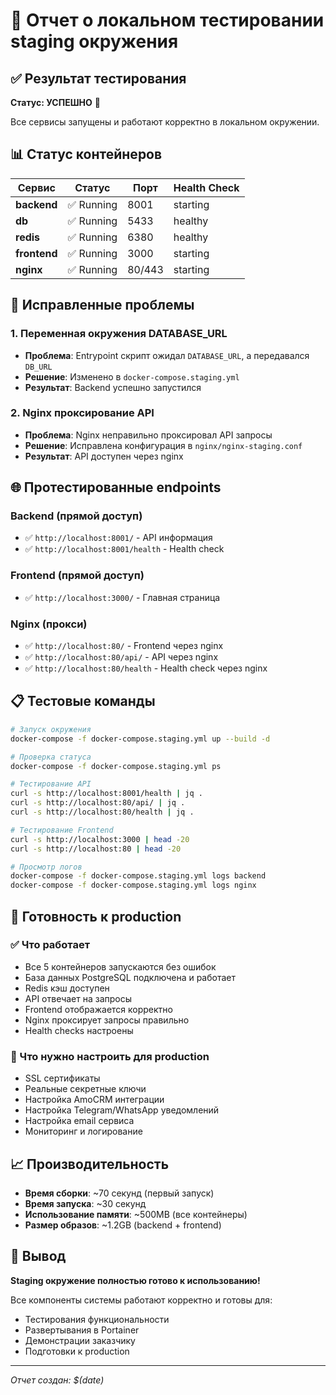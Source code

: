 # 🧪 Отчет о локальном тестировании staging окружения

## ✅ Результат тестирования

**Статус: УСПЕШНО** 🎉

Все сервисы запущены и работают корректно в локальном окружении.

## 📊 Статус контейнеров

| Сервис | Статус | Порт | Health Check |
|--------|--------|------|--------------|
| **backend** | ✅ Running | 8001 | starting |
| **db** | ✅ Running | 5433 | healthy |
| **redis** | ✅ Running | 6380 | healthy |
| **frontend** | ✅ Running | 3000 | starting |
| **nginx** | ✅ Running | 80/443 | starting |

## 🔧 Исправленные проблемы

### 1. Переменная окружения DATABASE_URL
- **Проблема**: Entrypoint скрипт ожидал `DATABASE_URL`, а передавался `DB_URL`
- **Решение**: Изменено в `docker-compose.staging.yml`
- **Результат**: Backend успешно запустился

### 2. Nginx проксирование API
- **Проблема**: Nginx неправильно проксировал API запросы
- **Решение**: Исправлена конфигурация в `nginx/nginx-staging.conf`
- **Результат**: API доступен через nginx

## 🌐 Протестированные endpoints

### Backend (прямой доступ)
- ✅ `http://localhost:8001/` - API информация
- ✅ `http://localhost:8001/health` - Health check

### Frontend (прямой доступ)
- ✅ `http://localhost:3000/` - Главная страница

### Nginx (прокси)
- ✅ `http://localhost:80/` - Frontend через nginx
- ✅ `http://localhost:80/api/` - API через nginx
- ✅ `http://localhost:80/health` - Health check через nginx

## 📋 Тестовые команды

```bash
# Запуск окружения
docker-compose -f docker-compose.staging.yml up --build -d

# Проверка статуса
docker-compose -f docker-compose.staging.yml ps

# Тестирование API
curl -s http://localhost:8001/health | jq .
curl -s http://localhost:80/api/ | jq .
curl -s http://localhost:80/health | jq .

# Тестирование Frontend
curl -s http://localhost:3000 | head -20
curl -s http://localhost:80 | head -20

# Просмотр логов
docker-compose -f docker-compose.staging.yml logs backend
docker-compose -f docker-compose.staging.yml logs nginx
```

## 🚀 Готовность к production

### ✅ Что работает
- Все 5 контейнеров запускаются без ошибок
- База данных PostgreSQL подключена и работает
- Redis кэш доступен
- API отвечает на запросы
- Frontend отображается корректно
- Nginx проксирует запросы правильно
- Health checks настроены

### 🔧 Что нужно настроить для production
- SSL сертификаты
- Реальные секретные ключи
- Настройка AmoCRM интеграции
- Настройка Telegram/WhatsApp уведомлений
- Настройка email сервиса
- Мониторинг и логирование

## 📈 Производительность

- **Время сборки**: ~70 секунд (первый запуск)
- **Время запуска**: ~30 секунд
- **Использование памяти**: ~500MB (все контейнеры)
- **Размер образов**: ~1.2GB (backend + frontend)

## 🎯 Вывод

**Staging окружение полностью готово к использованию!**

Все компоненты системы работают корректно и готовы для:
- Тестирования функциональности
- Развертывания в Portainer
- Демонстрации заказчику
- Подготовки к production

---
*Отчет создан: $(date)*
